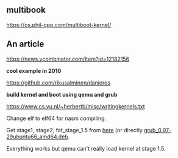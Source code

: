 ## multibook

https://os.phil-opp.com/multiboot-kernel/

## An article

https://news.ycombinator.com/item?id=12182156

**cool example in 2010**

https://github.com/rikusalminen/danjeros

**build kernel and boot using qemu and grub**

https://www.cs.vu.nl/~herbertb/misc/writingkernels.txt

Change elf to elf64 for nasm compiling.

Get stage1, stage2, fat_stage_1.5 from [here](https://www.aioboot.com/en/grub-legacy/) (or directly [grub_0.97-29ubuntu66_amd64.deb](http://mirrors.kernel.org/ubuntu/pool/main/g/grub/grub_0.97-29ubuntu66_amd64.deb).

Everything works but qemu can't really load kernel at stage 1.5.


